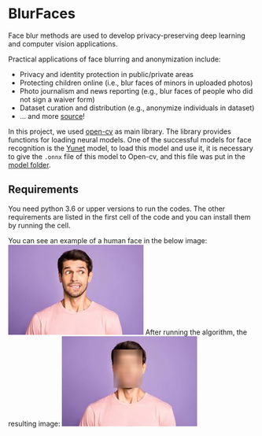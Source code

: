 # BlurFaces
Face blur methods are used to develop privacy-preserving deep learning and computer vision applications.  


Practical applications of face blurring and anonymization include:
- Privacy and identity protection in public/private areas
- Protecting children online (i.e., blur faces of minors in uploaded photos)
- Photo journalism and news reporting (e.g., blur faces of people who did not sign a waiver form)
- Dataset curation and distribution (e.g., anonymize individuals in dataset)
- … and more [source](https://pyimagesearch.com/2020/04/06/blur-and-anonymize-faces-with-opencv-and-python/)!

In this project, we used [open-cv](https://github.com/opencv/opencv) as main library. The library provides functions for loading neural models. One of the successful models for face recognition is the [Yunet](https://github.com/geaxgx/depthai_yunet) model, to load this model and use it, it is necessary to give the `.onnx` file of this model to Open-cv, and this file was put in the [model folder](./src/model). 


## Requirements 
You need python 3.6 or upper versions to run the codes. The other requirements are listed in the first cell of the code and you can install them by running the cell. 

You can see an example of a human face in the below image: 
![An image that contain face](/src/images/human.jpeg "A human image")
After running the algorithm, the resulting image: 
![An image that contain a blurred face](/src/images/result.jpeg "A human image with blurred face")
